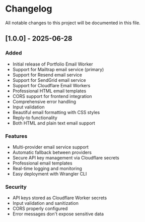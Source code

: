 # Changelog

All notable changes to this project will be documented in this file.

## [1.0.0] - 2025-06-28

### Added
- Initial release of Portfolio Email Worker
- Support for Mailtrap email service (primary)
- Support for Resend email service
- Support for SendGrid email service  
- Support for Cloudflare Email Workers
- Professional HTML email templates
- CORS support for frontend integration
- Comprehensive error handling
- Input validation
- Beautiful email formatting with CSS styles
- Reply-to functionality
- Both HTML and plain text email support

### Features
- Multi-provider email service support
- Automatic fallback between providers
- Secure API key management via Cloudflare secrets
- Professional email templates
- Real-time logging and monitoring
- Easy deployment with Wrangler CLI

### Security
- API keys stored as Cloudflare Worker secrets
- Input validation and sanitization
- CORS properly configured
- Error messages don't expose sensitive data

